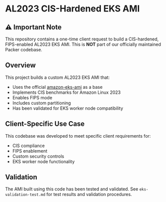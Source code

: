 # AL2023 CIS-Hardened EKS AMI

## ⚠️ Important Note
This repository contains a one-time client request to build a CIS-hardened, FIPS-enabled AL2023 EKS AMI. This is **NOT** part of our officially maintained Packer codebase.

## Overview
This project builds a custom AL2023 EKS AMI that:
- Uses the official [amazon-eks-ami](https://github.com/awslabs/amazon-eks-ami) as a base
- Implements CIS benchmarks for Amazon Linux 2023
- Enables FIPS mode
- Includes custom partitioning
- Has been validated for EKS worker node compatibility

## Client-Specific Use Case
This codebase was developed to meet specific client requirements for:
- CIS compliance
- FIPS enablement
- Custom security controls
- EKS worker node functionality

## Validation
The AMI built using this code has been tested and validated. See `eks-validation-test.md` for test results and validation procedures.